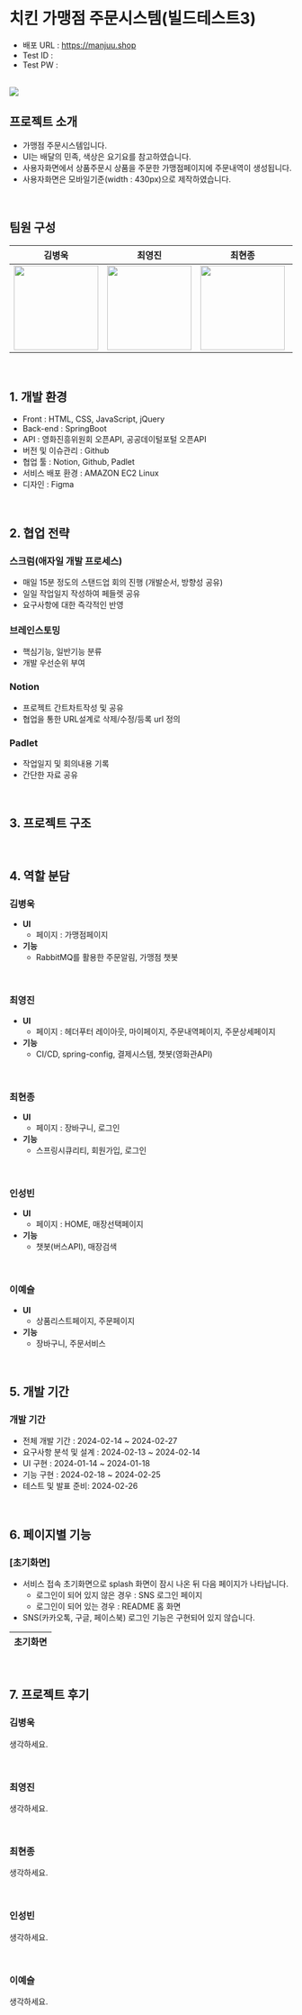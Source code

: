 
# 치킨 가맹점 주문시스템(빌드테스트3)

- 배포 URL : https://manjuu.shop
- Test ID : 
- Test PW :
  
<br>

<img src="https://github.com/Bullti/bullti-order-service/assets/141596791/392d829f-4719-4d2e-89b5-6d092716605c">

## 프로젝트 소개

- 가맹점 주문시스템입니다.
- UI는 배달의 민족, 색상은 요기요를 참고하였습니다.
- 사용자화면에서 상품주문시 상품을 주문한 가맹점페이지에 주문내역이 생성됩니다.
- 사용자화면은 모바일기준(width : 430px)으로 제작하였습니다. 

<br>

## 팀원 구성

<div align="center">

| **김병욱** | **최영진** | **최현종** | **인성빈** | **이예슬** |
| :------: |  :------: | :------: | :------: | :------: |
| <img src="https://github.com/Bullti/bullti-order-service/assets/141594307/aa0ad0bb-7137-4f4a-9d3a-485551c56b90" height=150 width=150> <br/> | <img src="https://github.com/Bullti/bullti-order-service/assets/141594307/98bf040a-078c-46dc-b3b1-b2dc1306e591" height=150 width=150> <br/> | <img src="https://github.com/Bullti/bullti-order-service/assets/141594307/3739cd61-3c0f-4c29-9243-bed01adff675" height=150 width=150> <br/> | <img src="https://github.com/Bullti/bullti-order-service/assets/141594307/758ec7fc-ee0d-42c1-a897-e01b84f38216" height=150 width=150> <br/> | <img src="https://github.com/Bullti/bullti-order-service/assets/141594307/3aa3af43-7db0-4888-8f02-4a8380597ff9" height=150 width=150> <br/> |

</div>


<br>

## 1. 개발 환경

- Front : HTML, CSS, JavaScript, jQuery
- Back-end : SpringBoot
- API : 영화진흥위원회 오픈API, 공공데이털포털 오픈API
- 버전 및 이슈관리 : Github
- 협업 툴 : Notion, Github, Padlet
- 서비스 배포 환경 : AMAZON EC2 Linux
- 디자인 : Figma
  
<br>

## 2. 협업 전략

### 스크럼(애자일 개발 프로세스)

 - 매일 15분 정도의 스탠드업 회의 진행 (개발순서, 방향성 공유)
 - 일일 작업일지 작성하여 페들렛 공유
 - 요구사항에 대한 즉각적인 반영

### 브레인스토밍

 - 핵심기능, 일반기능 분류
 - 개발 우선순위 부여

### Notion

 - 프로젝트 간트차트작성 및 공유
 - 협업을 통한 URL설계로 삭제/수정/등록 url 정의

### Padlet

 - 작업일지 및 회의내용 기록
 - 간단한 자료 공유
   
<br>

## 3. 프로젝트 구조

<br>

## 4. 역할 분담

### 김병욱

- **UI**
    - 페이지 : 가맹점페이지
- **기능**
    - RabbitMQ를 활용한 주문알림, 가맹점 챗봇
<br>
    
### 최영진

- **UI**
    - 페이지 : 헤더푸터 레이아웃, 마이페이지, 주문내역페이지, 주문상세페이지
- **기능**
    - CI/CD, spring-config, 결제시스템, 챗봇(영화관API)

<br>

### 최현종

- **UI**
    - 페이지 : 장바구니, 로그인
- **기능**
    - 스프링시큐리티, 회원가입, 로그인

<br>

### 인성빈

- **UI**
    - 페이지 : HOME, 매장선택페이지
- **기능**
    - 챗봇(버스API), 매장검색
    
<br>

### 이예슬

- **UI**
    - 상품리스트페이지, 주문페이지
- **기능**
    - 장바구니, 주문서비스
    
<br>

## 5. 개발 기간

### 개발 기간

- 전체 개발 기간 : 2024-02-14 ~ 2024-02-27
- 요구사항 분석 및 설계 : 2024-02-13 ~ 2024-02-14
- UI 구현 : 2024-01-14 ~ 2024-01-18
- 기능 구현 : 2024-02-18 ~ 2024-02-25
- 테스트 및 발표 준비: 2024-02-26

<br>

## 6. 페이지별 기능

### [초기화면]
- 서비스 접속 초기화면으로 splash 화면이 잠시 나온 뒤 다음 페이지가 나타납니다.
    - 로그인이 되어 있지 않은 경우 : SNS 로그인 페이지
    - 로그인이 되어 있는 경우 : README 홈 화면
- SNS(카카오톡, 구글, 페이스북) 로그인 기능은 구현되어 있지 않습니다.

| 초기화면 |
|----------|

<br>

## 7. 프로젝트 후기

### 김병욱

생각하세요.

<br>

### 최영진

생각하세요.

<br>

### 최현종

생각하세요.

<br>

### 인성빈

생각하세요.

<br>

### 이예슬

생각하세요.
